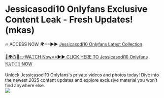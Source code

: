 # Jessicasodi10 Onlyfans Exclusive Content Leak - Fresh Updates! (mkas)

🔥 ACCESS NOW 🌍==►► <a href="https://tinyurl.com/kvy9nzfs" rel="nofollow">Jessicasodi10 Onlyfans Latest Collection</a>
<br><br>
[🔴🌍📺📱👉WA𝚃CH Now==►► CLICK HERE TO Jessicasodi10 Onlyfans 𝚆𝙰𝚃𝙲𝙷 NOW](https://tinyurl.com/kvy9nzfs)
<br><br>
Unlock Jessicasodi10 Onlyfans's private videos and photos today! Dive into the newest 2025 content updates and explore exclusive material you won’t find anywhere else.
<br>
<a href="https://tinyurl.com/kvy9nzfs" rel="nofollow" data-target="animated-image.originalLink"><img src="https://camo.githubusercontent.com/8a4f000d20f83aca3bf7ec5f350d767afa0574a8a352519fd8cfa583a6f93a33/68747470733a2f2f692e696d6775722e636f6d2f644a486b345a712e676966" data-canonical-src="https://i.imgur.com/dJHk4Zq.gif" style="max-width: 100%; display: inline-block;" data-target="animated-image.originalImage"></a>
<br>
